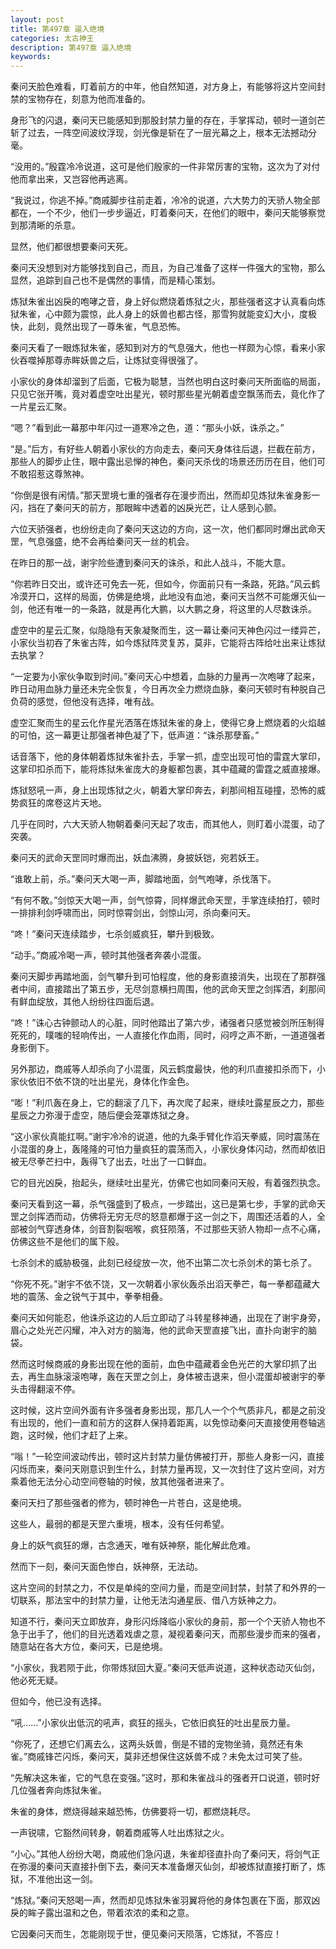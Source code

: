```yaml
---
layout: post
title: 第497章 逼入绝境
categories: 太古神王
description: 第497章 逼入绝境
keywords:
---
```


秦问天脸色难看，盯着前方的中年，他自然知道，对方身上，有能够将这片空间封禁的宝物存在，刻意为他而准备的。

身形飞的闪退，秦问天已能感知到那股封禁力量的存在，手掌挥动，顿时一道剑芒斩了过去，一阵空间波纹浮现，剑光像是斩在了一层光幕之上，根本无法撼动分毫。

“没用的。”殷霆冷冷说道，这可是他们殷家的一件非常厉害的宝物，这次为了对付他而拿出来，又岂容他再逃离。

“我说过，你逃不掉。”商戚脚步往前走着，冷冷的说道，六大势力的天骄人物全部都在，一个不少，他们一步步逼近，盯着秦问天，在他们的眼中，秦问天能够察觉到那清晰的杀意。

显然，他们都很想要秦问天死。

秦问天没想到对方能够找到自己，而且，为自己准备了这样一件强大的宝物，那么显然，追踪到自己也不是偶然的事情，而是精心策划。

炼狱朱雀出凶戾的咆哮之音，身上好似燃烧着炼狱之火，那些强者这才认真看向炼狱朱雀，心中颇为震惊，此人身上的妖兽也都古怪，那雪狗就能变幻大小，度极快，此刻，竟然出现了一尊朱雀，气息恐怖。

秦问天看了一眼炼狱朱雀，感知到对方的气息强大，他也一样颇为心惊，看来小家伙吞噬掉那尊赤眸妖兽之后，让炼狱变得很强了。

小家伙的身体却溜到了后面，它极为聪慧，当然也明白这时秦问天所面临的局面，只见它张开嘴，竟对着虚空吐出星光，顿时那些星光朝着虚空飘荡而去，竟化作了一片星云汇聚。

“嗯？”看到此一幕那中年闪过一道寒冷之色，道：“那头小妖，诛杀之。”

“是。”后方，有好些人朝着小家伙的方向走去，秦问天身体往后退，拦截在前方，那些人的脚步止住，眼中露出忌惮的神色，秦问天杀伐的场景还历历在目，他们可不敢招惹这尊煞神。

“你倒是很有闲情。”那天罡境七重的强者存在漫步而出，然而却见炼狱朱雀身影一闪，挡在了秦问天的前方，那眼眸中透着的凶戾光芒，让人感到心颤。

六位天骄强者，也纷纷走向了秦问天这边的方向，这一次，他们都同时爆出武命天罡，气息强盛，绝不会再给秦问天一丝的机会。

在昨日的那一战，谢宇险些遭到秦问天的诛杀，和此人战斗，不能大意。

“你若昨日交出，或许还可免去一死，但如今，你面前只有一条路，死路。”风云鹤冷漠开口，这样的局面，仿佛是绝境，此地没有血池，秦问天当然不可能爆灭仙一剑，他还有唯一的一条路，就是再化大鹏，以大鹏之身，将这里的人尽数诛杀。

虚空中的星云汇聚，似隐隐有天象凝聚而生，这一幕让秦问天神色闪过一缕异芒，小家伙当初吞了朱雀古阵，如今炼狱阵灵复苏，莫非，它能将古阵给吐出来让炼狱去执掌？

“一定要为小家伙争取到时间。”秦问天心中想着，血脉的力量再一次咆哮了起来，昨日动用血脉力量还未完全恢复，今日再次全力燃烧血脉，秦问天顿时有种脱自己负荷的感觉，但他没有选择，唯有战。

虚空汇聚而生的星云化作星光洒落在炼狱朱雀的身上，使得它身上燃烧着的火焰越的可怕，这一幕更让那强者神色凝了下，低声道：“诛杀那孽畜。”

话音落下，他的身体朝着炼狱朱雀扑去，手掌一抓，虚空出现可怕的雷霆大掌印，这掌印扣杀而下，能将炼狱朱雀庞大的身躯都包裹，其中蕴藏的雷霆之威直接爆。

炼狱怒吼一声，身上出现炼狱之火，朝着大掌印奔去，刹那间相互碰撞，恐怖的威势疯狂的席卷这片天地。

几乎在同时，六大天骄人物朝着秦问天起了攻击，而其他人，则盯着小混蛋，动了突袭。

秦问天的武命天罡同时爆而出，妖血沸腾，身披妖铠，宛若妖王。

“谁敢上前，杀。”秦问天大喝一声，脚踏地面，剑气咆哮，杀伐落下。

“有何不敢。”剑惊天大喝一声，剑气惊霄，同样爆武命天罡，手掌连续拍打，顿时一排排利剑呼啸而出，同时惊霄剑出，剑惊山河，杀向秦问天。

“咚！”秦问天连续踏步，七杀剑威疯狂，攀升到极致。

“动手。”商戚冷喝一声，顿时其他强者奔袭小混蛋。

秦问天脚步再踏地面，剑气攀升到可怕程度，他的身影直接消失，出现在了那群强者中间，直接踏出了第五步，无尽剑意横扫周围，他的武命天罡之剑挥洒，刹那间有鲜血绽放，其他人纷纷往四面后退。

“咚！”诛心古钟颤动人的心脏，同时他踏出了第六步，诸强者只感觉被剑所压制得死死的，噗嗤的轻响传出，一人直接化作血雨，同时，闷哼之声不断，一道道强者身影倒下。

另外那边，商戚等人却杀向了小混蛋，风云鹤度最快，他的利爪直接扣杀而下，小家伙依旧不依不饶的吐出星光，身体化作金色。

“嘭！”利爪轰在身上，它的翻滚了几下，再次爬了起来，继续吐露星辰之力，那些星辰之力弥漫于虚空，随后便会笼罩炼狱之身。

“这小家伙真能扛啊。”谢宇冷冷的说道，他的九条手臂化作滔天拳威，同时震荡在小混蛋的身上，轰隆隆的可怕力量疯狂的震荡而入，小家伙身体闪动，然而却依旧被无尽拳芒扫中，轰得飞了出去，吐出了一口鲜血。

它的目光凶戾，抬起头，继续吐出星光，仿佛它也如同秦问天般，有着强烈执念。

秦问天看到这一幕，杀气强盛到了极点，一步踏出，这已是第七步，手掌的武命天罡之剑挥洒而动，仿佛将无穷无尽的怒意都爆于这一剑之下，周围还活着的人，全部被剑气穿透身体，剑音割裂咽喉，疯狂陨落，不过那些天骄人物却一点不心痛，仿佛这些不是他们的属下般。

七杀剑术的威胁极强，此刻已经绽放一次，他不出第二次七杀剑术的第七杀了。

“你死不死。”谢宇不依不饶，又一次朝着小家伙轰杀出滔天拳芒，每一拳都蕴藏大地的震荡、金之锐气于其中，拳拳相叠。

秦问天如何能忍，他诛杀这边的人后立即动了斗转星移神通，出现在了谢宇身旁，眉心之处光芒闪耀，冲入对方的脑海，他的武命天罡直接飞出，直扑向谢宇的脑袋。

然而这时候商戚的身影出现在他的面前，血色中蕴藏着金色光芒的大掌印抓了出去，再生血脉滚滚咆哮，轰在天罡之剑上，身体被击退来，但小混蛋却被谢宇的拳头击得翻滚不停。

这时候，这片空间外面有许多强者身影出现，那几人一个个气质非凡，都是之前没有出现的，他们一直和前方的这群人保持着距离，以免惊动秦问天直接使用卷轴逃跑，这时候，他们才赶了上来。

“嗡！”一轮空间波动传出，顿时这片封禁力量仿佛被打开，那些人身影一闪，直接闪烁而来，秦问天刚意识到生什么，封禁力量再现，又一次封住了这片空间，对方乘着他无法分心动空间卷轴的时候，放其他强者进来了。

秦问天扫了那些强者的修为，顿时神色一片苍白，这是绝境。

这些人，最弱的都是天罡六重境，根本，没有任何希望。

身上的妖气疯狂的爆，古念通天，唯有妖神祭，能化解此危难。

然而下一刻，秦问天面色惨白，妖神祭，无法动。

这片空间的封禁之力，不仅是单纯的空间力量，而是空间封禁，封禁了和外界的一切联系，那法宝中的封禁力量，让他无法沟通星辰、借八方妖神之力。

知道不行，秦问天立即放弃，身形闪烁降临小家伙的身前，那一个个天骄人物也不急于出手了，他们的目光透着戏虐之意，凝视着秦问天，而那些漫步而来的强者，随意站在各大方位，秦问天，已是绝境。

“小家伙，我若陨于此，你带炼狱回大夏。”秦问天低声说道，这种状态动灭仙剑，他必死无疑。

但如今，他已没有选择。

“吼……”小家伙出低沉的吼声，疯狂的摇头，它依旧疯狂的吐出星辰力量。

“你死了，还想它们离去么，这两头妖兽，倒是不错的宠物坐骑，竟然还有朱雀。”商戚锋芒闪烁，秦问天，莫非还想保住这妖兽不成？未免太过可笑了些。

“先解决这朱雀，它的气息在变强。”这时，那和朱雀战斗的强者开口说道，顿时好几位强者奔向炼狱朱雀。

朱雀的身体，燃烧得越来越恐怖，仿佛要将一切，都燃烧耗尽。

一声锐啸，它豁然间转身，朝着商戚等人吐出炼狱之火。

“小心。”其他人纷纷大喝，商戚他们急闪退，朱雀却径直扑向了秦问天，将剑气正在弥漫的秦问天直接扑倒下去，秦问天本准备爆灭仙剑，却被炼狱直接打断了，炼狱，不准他出这一剑。

“炼狱。”秦问天怒喝一声，然而却见炼狱朱雀羽翼将他的身体包裹在下面，那双凶戾的眸子露出温和之色，带着浓浓的柔和之意。

它因秦问天而生，怎能刚现于世，便见秦问天陨落，它炼狱，不答应！

